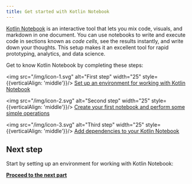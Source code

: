 ```yaml
---
title: Get started with Kotlin Notebook
---
```



[Kotlin Notebook](kotlin-notebook-overview.md) is an interactive tool that lets you mix code, visuals, and markdown in one document. 
You can use notebooks to write and execute code in sections known as _code cells_, see the results instantly, and write down your thoughts. 
This setup makes it an excellent tool for rapid prototyping, analytics, and data science.

Get to know Kotlin Notebook by completing these steps:

<img src="/img/icon-1.svg" alt="First step" width="25" style={{verticalAlign: 'middle'}}/> [Set up an environment for working with Kotlin Notebook](kotlin-notebook-set-up-env.md)

<img src="/img/icon-2.svg" alt="Second step" width="25" style={{verticalAlign: 'middle'}}/> [Create your first notebook and perform some simple operations](kotlin-notebook-create.md)

<img src="/img/icon-3.svg" alt="Third step" width="25" style={{verticalAlign: 'middle'}}/> [Add dependencies to your Kotlin Notebook](kotlin-notebook-add-dependencies.md)

## Next step

Start by setting up an environment for working with Kotlin Notebook:

**[Proceed to the next part](kotlin-notebook-set-up-env.md)**